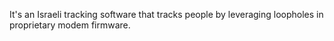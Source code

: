 It's an Israeli tracking software that tracks people by leveraging loopholes in proprietary modem firmware.